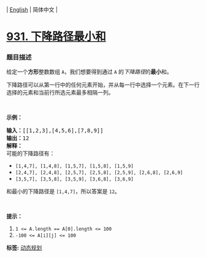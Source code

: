 | [English](README_EN.md) | 简体中文 |

# [931. 下降路径最小和](https://leetcode-cn.com/problems/minimum-falling-path-sum)
 ### 题目描述
<p>给定一个<strong>方形</strong>整数数组&nbsp;<code>A</code>，我们想要得到通过 <code>A</code> 的<em>下降路径</em>的<strong>最小</strong>和。</p>

<p>下降路径可以从第一行中的任何元素开始，并从每一行中选择一个元素。在下一行选择的元素和当前行所选元素最多相隔一列。</p>

<p>&nbsp;</p>

<p><strong>示例：</strong></p>

<pre><strong>输入：</strong>[[1,2,3],[4,5,6],[7,8,9]]
<strong>输出：</strong>12
<strong>解释：</strong>
可能的下降路径有：
</pre>

<ul>
	<li><code>[1,4,7], [1,4,8], [1,5,7], [1,5,8], [1,5,9]</code></li>
	<li><code>[2,4,7], [2,4,8], [2,5,7], [2,5,8], [2,5,9], [2,6,8], [2,6,9]</code></li>
	<li><code>[3,5,7], [3,5,8], [3,5,9], [3,6,8], [3,6,9]</code></li>
</ul>

<p>和最小的下降路径是&nbsp;<code>[1,4,7]</code>，所以答案是&nbsp;<code>12</code>。</p>

<p>&nbsp;</p>

<p><strong>提示：</strong></p>

<ol>
	<li><code>1 &lt;= A.length == A[0].length &lt;= 100</code></li>
	<li><code>-100 &lt;= A[i][j] &lt;= 100</code></li>
</ol>

**标签:**  [动态规划](https://leetcode-cn.com/tag/dynamic-programming) 